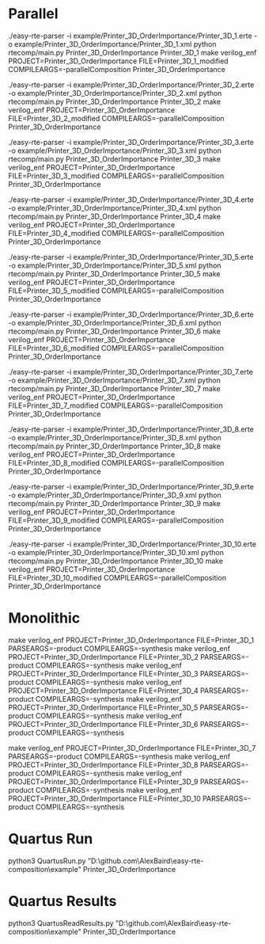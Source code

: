 # Parallel 

./easy-rte-parser -i example/Printer_3D_OrderImportance/Printer_3D_1.erte -o example/Printer_3D_OrderImportance/Printer_3D_1.xml
python rtecomp/main.py Printer_3D_OrderImportance Printer_3D_1
make verilog_enf PROJECT=Printer_3D_OrderImportance FILE=Printer_3D_1_modified COMPILEARGS=-parallelComposition
Printer_3D_OrderImportance


./easy-rte-parser -i example/Printer_3D_OrderImportance/Printer_3D_2.erte -o example/Printer_3D_OrderImportance/Printer_3D_2.xml
python rtecomp/main.py Printer_3D_OrderImportance Printer_3D_2
make verilog_enf PROJECT=Printer_3D_OrderImportance FILE=Printer_3D_2_modified COMPILEARGS=-parallelComposition
Printer_3D_OrderImportance


./easy-rte-parser -i example/Printer_3D_OrderImportance/Printer_3D_3.erte -o example/Printer_3D_OrderImportance/Printer_3D_3.xml
python rtecomp/main.py Printer_3D_OrderImportance Printer_3D_3
make verilog_enf PROJECT=Printer_3D_OrderImportance FILE=Printer_3D_3_modified COMPILEARGS=-parallelComposition
Printer_3D_OrderImportance


./easy-rte-parser -i example/Printer_3D_OrderImportance/Printer_3D_4.erte -o example/Printer_3D_OrderImportance/Printer_3D_4.xml
python rtecomp/main.py Printer_3D_OrderImportance Printer_3D_4
make verilog_enf PROJECT=Printer_3D_OrderImportance FILE=Printer_3D_4_modified COMPILEARGS=-parallelComposition
Printer_3D_OrderImportance


./easy-rte-parser -i example/Printer_3D_OrderImportance/Printer_3D_5.erte -o example/Printer_3D_OrderImportance/Printer_3D_5.xml
python rtecomp/main.py Printer_3D_OrderImportance Printer_3D_5
make verilog_enf PROJECT=Printer_3D_OrderImportance FILE=Printer_3D_5_modified COMPILEARGS=-parallelComposition
Printer_3D_OrderImportance


./easy-rte-parser -i example/Printer_3D_OrderImportance/Printer_3D_6.erte -o example/Printer_3D_OrderImportance/Printer_3D_6.xml
python rtecomp/main.py Printer_3D_OrderImportance Printer_3D_6
make verilog_enf PROJECT=Printer_3D_OrderImportance FILE=Printer_3D_6_modified COMPILEARGS=-parallelComposition
Printer_3D_OrderImportance


./easy-rte-parser -i example/Printer_3D_OrderImportance/Printer_3D_7.erte -o example/Printer_3D_OrderImportance/Printer_3D_7.xml
python rtecomp/main.py Printer_3D_OrderImportance Printer_3D_7
make verilog_enf PROJECT=Printer_3D_OrderImportance FILE=Printer_3D_7_modified COMPILEARGS=-parallelComposition
Printer_3D_OrderImportance


./easy-rte-parser -i example/Printer_3D_OrderImportance/Printer_3D_8.erte -o example/Printer_3D_OrderImportance/Printer_3D_8.xml
python rtecomp/main.py Printer_3D_OrderImportance Printer_3D_8
make verilog_enf PROJECT=Printer_3D_OrderImportance FILE=Printer_3D_8_modified COMPILEARGS=-parallelComposition
Printer_3D_OrderImportance


./easy-rte-parser -i example/Printer_3D_OrderImportance/Printer_3D_9.erte -o example/Printer_3D_OrderImportance/Printer_3D_9.xml
python rtecomp/main.py Printer_3D_OrderImportance Printer_3D_9
make verilog_enf PROJECT=Printer_3D_OrderImportance FILE=Printer_3D_9_modified COMPILEARGS=-parallelComposition
Printer_3D_OrderImportance


./easy-rte-parser -i example/Printer_3D_OrderImportance/Printer_3D_10.erte -o example/Printer_3D_OrderImportance/Printer_3D_10.xml
python rtecomp/main.py Printer_3D_OrderImportance Printer_3D_10
make verilog_enf PROJECT=Printer_3D_OrderImportance FILE=Printer_3D_10_modified COMPILEARGS=-parallelComposition
Printer_3D_OrderImportance


# Monolithic

make verilog_enf PROJECT=Printer_3D_OrderImportance FILE=Printer_3D_1 PARSEARGS=-product COMPILEARGS=-synthesis
make verilog_enf PROJECT=Printer_3D_OrderImportance FILE=Printer_3D_2 PARSEARGS=-product COMPILEARGS=-synthesis
make verilog_enf PROJECT=Printer_3D_OrderImportance FILE=Printer_3D_3 PARSEARGS=-product COMPILEARGS=-synthesis
make verilog_enf PROJECT=Printer_3D_OrderImportance FILE=Printer_3D_4 PARSEARGS=-product COMPILEARGS=-synthesis
make verilog_enf PROJECT=Printer_3D_OrderImportance FILE=Printer_3D_5 PARSEARGS=-product COMPILEARGS=-synthesis
make verilog_enf PROJECT=Printer_3D_OrderImportance FILE=Printer_3D_6 PARSEARGS=-product COMPILEARGS=-synthesis

make verilog_enf PROJECT=Printer_3D_OrderImportance FILE=Printer_3D_7 PARSEARGS=-product COMPILEARGS=-synthesis
make verilog_enf PROJECT=Printer_3D_OrderImportance FILE=Printer_3D_8 PARSEARGS=-product COMPILEARGS=-synthesis
make verilog_enf PROJECT=Printer_3D_OrderImportance FILE=Printer_3D_9 PARSEARGS=-product COMPILEARGS=-synthesis
make verilog_enf PROJECT=Printer_3D_OrderImportance FILE=Printer_3D_10 PARSEARGS=-product COMPILEARGS=-synthesis

# Quartus Run
python3 QuartusRun.py "D:\\github.com\\AlexBaird\\easy-rte-composition\\example" Printer_3D_OrderImportance

# Quartus Results
python3 QuartusReadResults.py "D:\\github.com\\AlexBaird\\easy-rte-composition\\example" Printer_3D_OrderImportance
